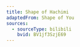 ```yaml
---
title: Shape of Hachimi
adaptedFrom: Shape of You
sources:
  - sourceType: bilibili
    bvid: BV1jf3SzjE69
---
```

